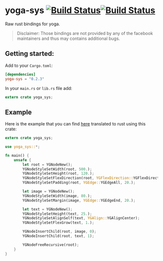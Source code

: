 # yoga-sys [![Build Status](https://travis-ci.org/Nemikolh/yoga-sys.svg?branch=master)](https://travis-ci.org/Nemikolh/yoga-sys)[![Build Status](https://ci.appveyor.com/api/projects/status/github/Nemikolh/yoga-sys?svg=true)](https://ci.appveyor.com/project/Nemikolh/yoga-sys)

Raw rust bindings for yoga.

> Disclaimer: Those bindings are not provided by any of the facebook
>             maintainers and thus may contains additional bugs.

## Getting started:

Add to your `Cargo.toml`:

```toml
[dependencies]
yoga-sys = "0.2.3"
```

In your `main.rs` or `lib.rs` file add:

```rs
extern crate yoga_sys;
```

## Example

Here is the example that you can find [here](https://facebook.github.io/yoga/)
translated to rust using this crate:

```rust
extern crate yoga_sys;

use yoga_sys::*;

fn main() {
    unsafe {
        let root = YGNodeNew();
        YGNodeStyleSetWidth(root, 500.);
        YGNodeStyleSetHeight(root, 120.);
        YGNodeStyleSetFlexDirection(root, YGFlexDirection::YGFlexDirectionRow);
        YGNodeStyleSetPadding(root, YGEdge::YGEdgeAll, 20.);

        let image = YGNodeNew();
        YGNodeStyleSetWidth(image, 80.);
        YGNodeStyleSetMargin(image, YGEdge::YGEdgeEnd, 20.);

        let text = YGNodeNew();
        YGNodeStyleSetHeight(text, 25.);
        YGNodeStyleSetAlignSelf(text, YGAlign::YGAlignCenter);
        YGNodeStyleSetFlexGrow(text, 1.);

        YGNodeInsertChild(root, image, 0);
        YGNodeInsertChild(root, text, 1);

        YGNodeFreeRecursive(root);
    }
}
```
